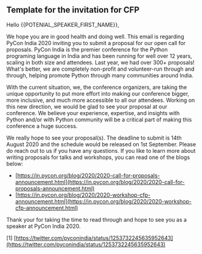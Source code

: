 ## Template for the invitation for CFP

Hello {{POTENIAL_SPEAKER_FIRST_NAME}},

We hope you are in good health and doing well. This email is regarding PyCon India 2020 inviting you to submit a proposal for our open call for proposals. PyCon India is the premier conference for the Python programing language in India and has been running for well over 12 years, scaling in both size and attendees. Last year, we had over 300+ proposals! What's better, we are completely non-profit and volunteer-run through and through, helping promote Python through many communities around India. 

With the current situation, we, the conference organizers, are taking the unique opportunity to put more effort into making our conference bigger, more inclusive, and much more accessible to all our attendees. Working on this new direction, we would be glad to see your proposal at our conference. We believe your experience, expertise, and insights with Python and/or with Python community will be a critical part of making this conference a huge success. 

We really hope to see your proposal(s). The deadline to submit is 14th August 2020 and the schedule would be released on 1st September. Please do reach out to us if you have any questions. If you like to learn more about writing proposals for talks and workshops, you can read one of the blogs below:

- [https://in.pycon.org/blog/2020/2020-call-for-proposals-announcement.html](https://in.pycon.org/blog/2020/2020-call-for-proposals-announcement.html)
- [https://in.pycon.org/blog/2020/2020-workshop-cfp-announcement.html](https://in.pycon.org/blog/2020/2020-workshop-cfp-announcement.html)

Thank your for taking the time to read through and hope to see you as a speaker at PyCon India 2020.

[1] [https://twitter.com/pyconindia/status/1253732245635952643](https://twitter.com/pyconindia/status/1253732245635952643)
